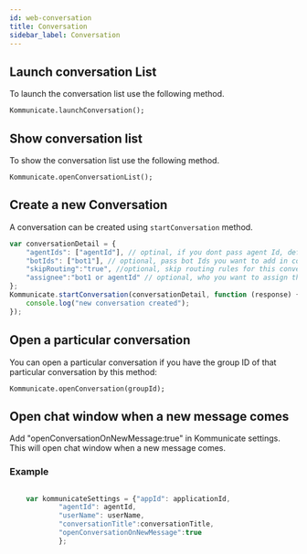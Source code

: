 ```yaml
---
id: web-conversation
title: Conversation
sidebar_label: Conversation
---
```


## Launch conversation List
To launch the conversation list use the following method.
```
Kommunicate.launchConversation();
```
## Show conversation list
To show the conversation list use the following method.

```
Kommunicate.openConversationList();
```

## Create a new Conversation

A conversation can be created using `startConversation` method.
```javascript
var conversationDetail = {
    "agentIds": ["agentId"], // optinal, if you dont pass agent Id, default agent will automatically get selected.
    "botIds": ["bot1"], // optional, pass bot Ids you want to add in conversation.
    "skipRouting":"true", //optional, skip routing rules for this conversation.
    "assignee":"bot1 or agentId" // optional, who you want to assign this conversation. If not passed conversation will assigned to default agent. if you an bot or agentId,  that bot or agent must be present in conversation.  
};
Kommunicate.startConversation(conversationDetail, function (response) {
    console.log("new conversation created");
});                    
```

## Open a particular conversation
You can open a particular conversation if you have the group ID of that particular conversation by this method:

```
Kommunicate.openConversation(groupId);
```

## Open chat window when a new message comes
Add "openConversationOnNewMessage:true" in Kommunicate settings. This will open chat window when a new message comes.
### Example
```javascript

    var kommunicateSettings = {"appId": applicationId,
            "agentId": agentId,
            "userName": userName,
            "conversationTitle":conversationTitle,
            "openConversationOnNewMessage":true
            };


```

